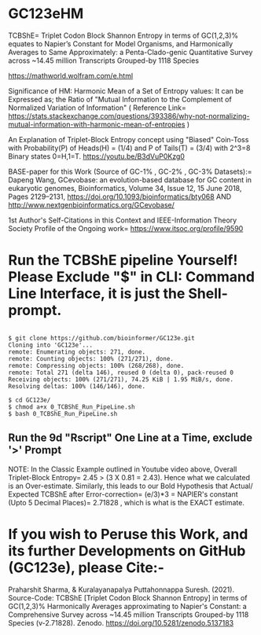 # GC123eHM
TCBShE= Triplet Codon Block Shannon Entropy in terms of GC(1,2,3)% equates to Napier’s Constant for Model Organisms, and Harmonically Averages to Same Approximately: a Penta-Clado-genic Quantitative Survey across ~14.45 million Transcripts Grouped-by 1118 Species

https://mathworld.wolfram.com/e.html

Significance of HM: Harmonic Mean of a Set of Entropy values: It can be Expressed as; the Ratio of "Mutual Information to the Complement of Normalized Variation of Information" ( Reference Link= https://stats.stackexchange.com/questions/393386/why-not-normalizing-mutual-information-with-harmonic-mean-of-entropies )

An Explanation of Triplet-Block Entropy concept using "Biased" Coin-Toss with Probability(P) of Heads(H) = (1/4) and P of Tails(T) = (3/4) with 2^3=8 Binary states 0=H,1=T. 
https://youtu.be/B3dVuP0Kzg0

BASE-paper for this Work (Source of GC-1% , GC-2% , GC-3% Datasets):= Dapeng Wang, GCevobase: an evolution-based database for GC content in eukaryotic genomes, Bioinformatics, Volume 34, Issue 12, 15 June 2018, Pages 2129–2131, https://doi.org/10.1093/bioinformatics/bty068 AND 
http://www.nextgenbioinformatics.org/GCevobase/

1st Author's Self-Citations in this Context and IEEE-Information Theory Society Profile of the Ongoing work= https://www.itsoc.org/profile/9590

# Run the TCBShE pipeline Yourself! Please Exclude "$" in CLI: Command Line Interface, it is just the Shell-prompt.
```

$ git clone https://github.com/bioinformer/GC123e.git
Cloning into 'GC123e'...
remote: Enumerating objects: 271, done.
remote: Counting objects: 100% (271/271), done.
remote: Compressing objects: 100% (268/268), done.
remote: Total 271 (delta 146), reused 0 (delta 0), pack-reused 0
Receiving objects: 100% (271/271), 74.25 KiB | 1.95 MiB/s, done.
Resolving deltas: 100% (146/146), done.

$ cd GC123e/
$ chmod a+x 0_TCBShE_Run_PipeLine.sh 
$ bash 0_TCBShE_Run_PipeLine.sh 
```

## Run the 9d "Rscript" One Line at a Time, exclude '>' Prompt
NOTE: In the Classic Example outlined in Youtube video above, Overall Triplet-Block Entropy= 2.45 > (3 X 0.81 = 2.43). Hence what we calculated is an Over-estimate.
Similarly, this leads to our Bold Hypothesis that Actual/ Expected TCBShE after Error-correction= 
(e/3)*3 = NAPIER's constant (Upto 5 Decimal Places)= 2.71828 , which is what is the EXACT estimate.

# If you wish to Peruse this Work, and its further Developments on GitHub (GC123e), please Cite:-
Praharshit Sharma, & Kuralayanapalya Puttahonnappa Suresh. (2021). Source-Code: TCBShE [Triplet Codon Block Shannon Entropy] in terms of GC(1,2,3)% Harmonically Averages approximating to Napier's Constant: a Comprehensive Survey across ~14.45 million Transcripts Grouped-by 1118 Species (v-2.71828). Zenodo. https://doi.org/10.5281/zenodo.5137183

